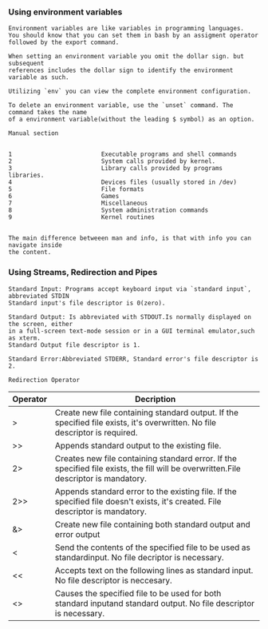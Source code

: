 ### Using environment variables

    Environment variables are like variables in programming languages.
    You should know that you can set them in bash by an assigment operator
    followed by the export command.
    
    When setting an environment variable you omit the dollar sign. but subsequent
    references includes the dollar sign to identify the environment variable as such.
    
    Utilizing `env` you can view the complete environment configuration.
    
    To delete an environment variable, use the `unset` command. The command takes the name
    of a environment variable(without the leading $ symbol) as an option. 
    
    Manual section
    
    
    1                         Executable programs and shell commands
    2                         System calls provided by kernel.
    3                         Library calls provided by programs libraries.
    4                         Devices files (usually stored in /dev)
    5                         File formats
    6                         Games
    7                         Miscellaneous
    8                         System administration commands
    9                         Kernel routines
    
    
    The main difference betweeen man and info, is that with info you can navigate inside
    the content.
    
### Using Streams, Redirection and Pipes


    Standard Input: Programs accept keyboard input via `standard input`, abbreviated STDIN
    Standard input's file descriptor is 0(zero).
    
    Standard Output: Is abbreviated with STDOUT.Is normally displayed on the screen, either
    in a full-screen text-mode session or in a GUI terminal emulator,such as xterm.
    Standard Output file descriptor is 1.
     
    Standard Error:Abbreviated STDERR, Standard error's file descriptor is 2.
    
    Redirection Operator
   
   
 |Operator |  Decription |
 |---------|-------------|
 |>        |Create new file containing standard output. If the specified file exists, it's overwritten. No file descriptor is required.|
 |>>       |Appends standard output to the existing file.|
 |2>       |Creates new file containing standard error. If the specified file exists, the fill will be overwritten.File descriptor is mandatory.|
 |2>>      |Appends standard error to the existing file. If the specified file doesn't exists, it's created. File descriptor is mandatory.|
 |&>       |Create new file containing both standard output and error output|
 |<        |Send the contents of the specified file to be used as standardinput. No file decriptor is necessary.|
 |<<       |Accepts text on the following lines as standard input. No file descriptor is neccesary.|
 |<>       |Causes the specified file to be used for both standard inputand standard output. No file descriptor is necessary.|
    
    
